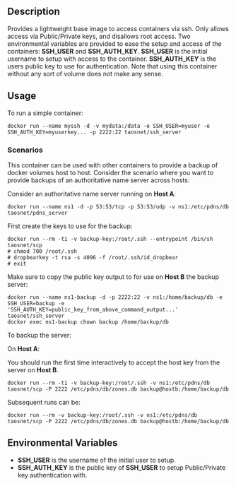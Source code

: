 ## Description

Provides a lightweight base image to access containers via ssh. Only allows access via Public/Private keys, and disallows root access. Two environmental variables are provided to ease the setup and access of the containers: **SSH_USER** and **SSH_AUTH_KEY**. **SSH_USER** is the initial username to setup with access to the container. **SSH_AUTH_KEY** is the users public key to use for authentication. Note that using this container without any sort of volume does not make any sense.

## Usage

To run a simple container:

```
docker run --name myssh -d -v mydata:/data -e SSH_USER=myuser -e SSH_AUTH_KEY=myuserkey... -p 2222:22 taosnet/ssh_server
```

### Scenarios

This container can be used with other containers to provide a backup of docker volumes host to host. Consider the scenario where you want to provide backups of an authoritative name server across hosts:

Consider an authoritative name server running on **Host A**:

```
docker run --name ns1 -d -p 53:53/tcp -p 53:53/udp -v ns1:/etc/pdns/db taosnet/pdns_server
```

First create the keys to use for the backup:

```
docker run --rm -ti -v backup-key:/root/.ssh --entrypoint /bin/sh taosnet/scp
# chmod 700 /root/.ssh
# dropbearkey -t rsa -s 4096 -f /root/.ssh/id_dropbear
# exit
```

Make sure to copy the public key output to for use on **Host B** the backup server:

```
docker run --name ns1-backup -d -p 2222:22 -v ns1:/home/backup/db -e SSH_USER=backup -e 'SSH_AUTH_KEY=public_key_from_above_command_output...' taosnet/ssh_server
docker exec ns1-backup chown backup /home/backup/db
```

To backup the server:

On **Host A**:

You should run the first time interactively to accept the host key from the server on **Host B**.

```
docker run --rm -ti -v backup-key:/root/.ssh -v ns1:/etc/pdns/db taosnet/scp -P 2222 /etc/pdns/db/zones.db backup@hostb:/home/backup/db
```

Subsequent runs can be:
```
docker run --rm -v backup-key:/root/.ssh -v ns1:/etc/pdns/db taosnet/scp -P 2222 /etc/pdns/db/zones.db backup@hostb:/home/backup/db
```

## Environmental Variables

* **SSH_USER** is the username of the initial user to setup.
* **SSH_AUTH_KEY** is the public key of **SSH_USER** to setup Public/Private key authentication with.
